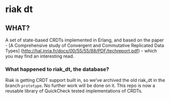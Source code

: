 # riak dt

## WHAT?

A set of state-based CRDTs implemented in Erlang, and based on the paper -
[A Comprehensive study of Convergent and Commutative Replicated Data Types]
(http://hal.inria.fr/docs/00/55/55/88/PDF/techreport.pdf) - which you
may find an interesting read.

### What happened to riak_dt, the database?

Riak is getting CRDT support built in, so we've archived the old
riak_dt in the branch `prototype`. No further work will be done on
it. This repo is now a reusable library of QuickCheck tested
implementations of CRDTs.

